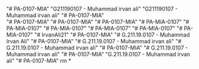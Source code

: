 "# PA-0107-MIA" 
"G211190107 - Muhammad irvan ali" 
"G211190107 - Muhammad irvan ali" 
"# PA-0107-MIA"  
"# PA-0107-MIA" 
"# PA-0107-MIA" 
"# PA-0107-MIA" 
"# PA-MIA-0107" 
"# PA-MIA-0107" 
"# PA-MIA-0107" 
"# PA-MIA-0107" 
"# PA-MIA-0107" 
"# PA-MIA-0107" 
"# IrvanAli21" 
"# PA-0107-MIA" 
"# G.211.19.0107 - Muhammad Irvan Ali" 
"# PA-0107-MIA" 
"# G.211.19.0107 - Muhammad irvan ali" 
"# G.211.19.0107 - Muhammad irvan ali" 
"# PA-0107-MIA" 
"# G.211.19.0107 - Muhammad irvan ali" 
"# PA-0107-MIA" 
"G.211.19.0107 - Muhammad irvan ali" 
"# PA-0107-MIA" 
rm * 
